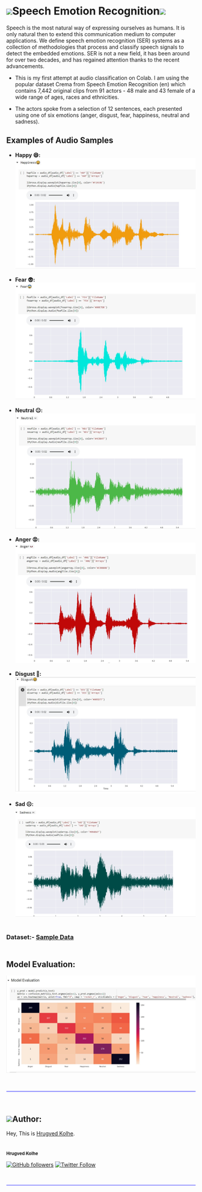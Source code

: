 # <img src="https://media.giphy.com/media/iY8CRBdQXODJSCERIr/giphy.gif" width="30px">Speech Emotion Recognition<img src="https://media.giphy.com/media/iY8CRBdQXODJSCERIr/giphy.gif" width="30px">

Speech is the most natural way of expressing ourselves as humans. It is only natural then to extend this communication medium to computer applications. We define speech emotion recognition (SER) systems as a collection of methodologies that process and classify speech signals to detect the embedded emotions. SER is not a new field, it has been around for over two decades, and has regained attention thanks to the recent advancements.

- This is my first attempt at audio classification on Colab. I am using the popular dataset Crema from Speech Emotion Recognition (en) which contains 7,442 original clips from 91 actors - 48 male and 43 female of a wide range of ages, races and ethnicities.

- The actors spoke from a selection of 12 sentences, each presented using one of six emotions (anger, disgust, fear, happiness, neutral and sadness).

## Examples of Audio Samples

- **Happy 😄:** </br>
    ![Happy Sample](https://github.com/hrugved06/Speech-Emotion-Recognition/blob/main/assets/happy.jpeg) </br></br>
- **Fear 😨:** </br>
    ![Fear Sample](https://github.com/hrugved06/Speech-Emotion-Recognition/blob/main/assets/fear.jpeg) </br></br>
- **Neutral 😐:** </br>
![Neutral Sample](https://github.com/hrugved06/Speech-Emotion-Recognition/blob/main/assets/neutral.jpeg) </br></br>
- **Anger 😡:** </br>
![Anger Sample](https://github.com/hrugved06/Speech-Emotion-Recognition/blob/main/assets/anger.jpeg) </br></br>
- **Disgust 🥴:** </br>
![Disgust Sample](https://github.com/hrugved06/Speech-Emotion-Recognition/blob/main/assets/disgust.jpeg) </br></br>
- **Sad ☹️:** </br>
![Sad Sample](https://github.com/hrugved06/Speech-Emotion-Recognition/blob/main/assets/sad.jpeg) </br> </br>


### **Dataset**:- [Sample Data](https://github.com/hrugved06/Speech-Emotion-Recognition/tree/main/dataset) </br> </br>

## Model Evaluation:

![Heatmap Evaluation](https://github.com/hrugved06/Speech-Emotion-Recognition/blob/main/assets/model_eval.jpeg)

</br>
<hr style="height:2px;#8080ffborder-width:0;border-radius: 5px;color:gray;background-color:#8080ff">
</br>

## <img src="https://media.giphy.com/media/iY8CRBdQXODJSCERIr/giphy.gif" width="30px">Author:

Hey, This is [Hrugved Kolhe](https://hrugved06.github.io/Portfolio-Hrugved-Kolhe/).

<a href="https://github.com/hrugved06"><img src="https://avatars.githubusercontent.com/u/59966943?s=400&u=445f4a7598547c0ecdeb22a265dd1a3dad9e297d&v=4" width="100px;" alt=""/><br /><sub><b> Hrugved Kolhe</b></sub></a>
</br>

[![GitHub followers](https://img.shields.io/github/followers/hrugved06.svg?label=Follow%20@hrugved06&style=social)](https://github.com/hrugved06)  [![Twitter Follow](https://img.shields.io/twitter/follow/HrugVed_?style=social)](https://twitter.com/HrugVed_)

</br>
<hr style="height:2px;#8080ffborder-width:0;border-radius: 5px;color:gray;background-color:#8080ff">
</br>